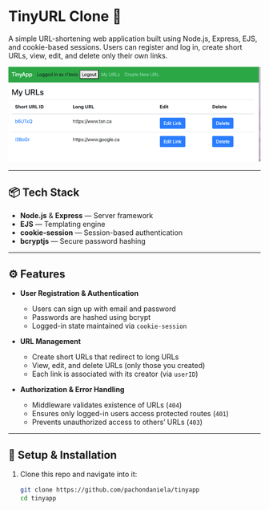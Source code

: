# TinyURL Clone 🧷

A simple URL-shortening web application built using Node.js, Express, EJS, and cookie-based sessions. Users can register and log in, create short URLs, view, edit, and delete only their own links.

![alt text](image-1.png)

---

## 📦 Tech Stack

- **Node.js** & **Express** — Server framework  
- **EJS** — Templating engine  
- **cookie-session** — Session-based authentication  
- **bcryptjs** — Secure password hashing  


---

## ⚙️ Features

- **User Registration & Authentication**  
  - Users can sign up with email and password  
  - Passwords are hashed using bcrypt  
  - Logged-in state maintained via `cookie-session`

- **URL Management**  
  - Create short URLs that redirect to long URLs  
  - View, edit, and delete URLs (only those you created)  
  - Each link is associated with its creator (via `userID`)

- **Authorization & Error Handling**  
  - Middleware validates existence of URLs (`404`)  
  - Ensures only logged-in users access protected routes (`401`)  
  - Prevents unauthorized access to others’ URLs (`403`)

---

## 🔧 Setup & Installation

1. Clone this repo and navigate into it:
   ```bash
   git clone https://github.com/pachondaniela/tinyapp
   cd tinyapp
